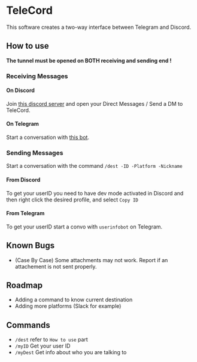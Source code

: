 # TeleCord

This software creates a two-way interface between Telegram and Discord.

## How to use
**The tunnel must be opened on BOTH receiving and sending end !**
### Receiving Messages
#### On Discord
Join [this discord server](https://discord.gg/dmMev8d) and open your Direct Messages / Send a DM to TeleCord.
#### On Telegram
Start a conversation with [this bot](https://t.me/millefeuilleTeleCordBot).

### Sending Messages
Start a conversation with the command `/dest -ID -Platform -Nickname`
#### From Discord
To get your userID you need to have dev mode activated in Discord and then right click the desired profile, and select `Copy ID`
#### From Telegram
To get your userID start a convo with `userinfobot` on Telegram.

## Known Bugs
- (Case By Case) Some attachments may not work. Report if an attachement is not sent properly.

## Roadmap
- Adding a command to know current destination
- Adding more platforms (Slack for example)

## Commands
- `/dest`   refer to `How to use` part
- `/myID`   Get your user ID
- `/myDest` Get info about who you are talking to